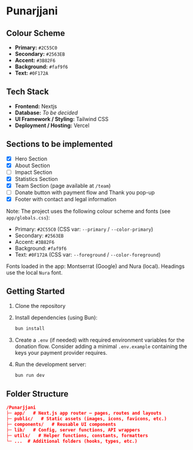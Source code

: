 # Punarjjani

## Colour Scheme

* **Primary:** `#2C55C0`   <!-- Softer royal blue -->
* **Secondary:** `#2563EB` <!-- Bright blue -->
* **Accent:** `#3B82F6`    <!-- Standard blue (medium) -->
* **Background:** `#faf9f6` <!-- Pure white -->
* **Text:** `#0F172A`      <!-- Deep navy/near-black -->

## Tech Stack

* **Frontend:** Nextjs
* **Database:** *To be decided*
* **UI Framework / Styling:** Tailwind CSS
* **Deployment / Hosting:** Vercel

## Sections to be implemented

- [x] Hero Section
- [x] About Section
- [ ] Impact Section
- [x] Statistics Section
- [x] Team Section (page available at `/team`)
- [ ] Donate button with payment flow and Thank you pop-up
- [x] Footer with contact and legal information

Note: The project uses the following colour scheme and fonts (see `app/globals.css`):

- Primary: `#2C55C0` (CSS var: `--primary` / `--color-primary`)
- Secondary: `#2563EB`
- Accent: `#3B82F6`
- Background: `#faf9f6`
- Text: `#0F172A` (CSS var: `--foreground` / `--color-foreground`)

Fonts loaded in the app: Montserrat (Google) and Nura (local). Headings use the local `Nura` font.

## Getting Started

1. Clone the repository
2. Install dependencies (using Bun):

	```bash
	bun install
	```

3. Create a `.env` (if needed) with required environment variables for the donation flow. Consider adding a minimal `.env.example` containing the keys your payment provider requires.

4. Run the development server:

	```bash
	bun run dev
	```

## Folder Structure

```json
/Punarjjani
├─ app/   # Next.js app router — pages, routes and layouts
├─ public/   # Static assets (images, icons, favicons, etc.)
├─ components/   # Reusable UI components
├─ lib/   # Config, server functions, API wrappers
├─ utils/   # Helper functions, constants, formatters
└─ ...  # Additional folders (hooks, types, etc.)
```
